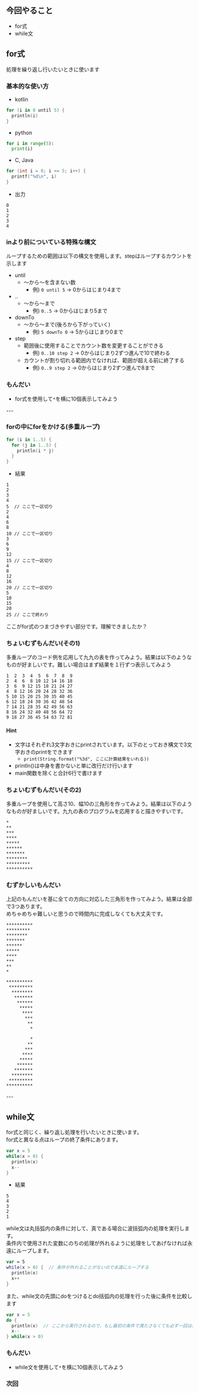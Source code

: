 ## 今回やること
- for式
- while文

## for式
処理を繰り返し行いたいときに使います

### 基本的な使い方
- kotlin
```kotlin
for (i in 0 until 5) {
  println(i)
}
```

- python
```python
for i in range(5):
  print(i)
```

- C, Java
```c
for (int i = 0; i <= 5; i++) {
  printf("%d\n", i)
}
```

- 出力
```
0
1
2
3
4
```

### inより前についている特殊な構文
ループするための範囲は以下の構文を使用します。stepはループするカウントを示します
- until
  - 〜から〜を含まない数
    - 例) `0 until 5` -> 0からはじまり4まで
- ..
  - 〜から〜まで
    - 例) `0..5` -> 0からはじまり5まで
- downTo
  - 〜から〜まで(後ろから下がっていく)
    - 例) `5 downTo 0` -> 5からはじまり0まで
- step
  - 範囲後に使用することでカウント数を変更することができる
    - 例) `0..10 step 2` -> 0からはじまり2ずつ進んで10で終わる
  - カウントが割り切れる範囲内でなければ、範囲が超える前に終了する
    - 例) `0..9 step 2` -> 0からはじまり2ずつ進んで8まで

### もんだい
- for式を使用して`*`を横に10個表示してみよう

<div style="page-break-before:always"></div>
---

### forの中にforをかける(多重ループ)
```kotlin
for (i in 1..5) {
  for (j in 1..5) {
    println(i * j)
  }
}
```

- 結果
```
1
2
3
4
5  // ここで一区切り
2
4
6
8
10 // ここで一区切り
3
6
9
12
15 // ここで一区切り
4
8
12
16
20 // ここで一区切り
5
10
15
20
25 // ここで終わり
```
ここがfor式のつまづきやすい部分です。理解できましたか？

### ちょいむずもんだい(その1)
多重ループのコード例を応用して九九の表を作ってみよう。結果は以下のようなものが好ましいです。難しい場合はまず結果を１行ずつ表示してみよう
```
1  2  3  4  5  6  7  8  9
2  4  6  8 10 12 14 16 18
3  6  9 12 15 18 21 24 27
4  8 12 16 20 24 28 32 36
5 10 15 20 25 30 35 40 45
6 12 18 24 30 36 42 48 54
7 14 21 28 35 42 49 56 63
8 16 24 32 40 48 56 64 72
9 18 27 36 45 54 63 72 81
```
#### Hint
- 文字はそれぞれ3文字おきにprintされています。以下のとっておき構文で3文字おきのprintをできます
  - `print(String.format("%3d", ここに計算結果をいれる))`
- println()は中身を書かないと単に改行だけ行います
- main関数を除くと合計6行で書けます

### ちょいむずもんだい(その2)
多重ループを使用して高さ10、幅10の三角形を作ってみよう。結果は以下のようなものが好ましいです。九九の表のプログラムを応用すると描きやすいです。
```
*
**
***
****
*****
******
*******
********
*********
**********
```

### むずかしいもんだい
上記のもんだいを基に全ての方向に対応した三角形を作ってみよう。結果は全部で3つあります。  
めちゃめちゃ難しいと思うので時間内に完成しなくても大丈夫です。
```
**********
*********
********
*******
******
*****
****
***
**
*
```

```
**********
 *********
  ********
   *******
    ******
     *****
      ****
       ***
        **
         *
```

```
         *
        **
       ***
      ****
     *****
    ******
   *******
  ********
 *********
**********
```

<div style="page-break-before:always"></div>
---

## while文
for式と同じく、繰り返し処理を行いたいときに使います。  
for式と異なる点はループの終了条件にあります。

```kotlin
var x = 5
while(x > 0) {
  println(x)
  x--
}
```

- 結果
```
5
4
3
2
1
```

while文は丸括弧内の条件に対して、真である場合に波括弧内の処理を実行します。  
条件内で使用された変数にのちの処理が外れるように処理をしてあげなければ永遠にループします。

```kotlin
var = 5
while(x > 0) {  // 条件が外れることがないので永遠にループする
  println(x)
  x++
}
```

また、while文の先頭にdoをつけるとdo括弧内の処理を行った後に条件を比較します
```kotlin
var x = 5 
do {
  println(x)  // ここから実行されるので、もし最初の条件で満たさなくても必ず一回は実行される
  x--
} while(x > 0)
```

### もんだい
- while文を使用して`*`を横に10個表示してみよう

### 次回
